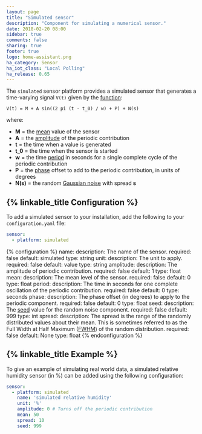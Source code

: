 ```yaml
---
layout: page
title: "Simulated sensor"
description: "Component for simulating a numerical sensor."
date: 2018-02-20 08:00
sidebar: true
comments: false
sharing: true
footer: true
logo: home-assistant.png
ha_category: Sensor
ha_iot_class: "Local Polling"
ha_release: 0.65
---
```


The `simulated` sensor platform provides a simulated sensor that generates a time-varying signal ```V(t)``` given by the [function](https://en.wikipedia.org/wiki/Sine_wave):

 ```
 V(t) = M + A sin((2 pi (t - t_0) / w) + P) + N(s)
 ```

where:

- **M** = the [mean](https://en.wikipedia.org/wiki/Mean) value of the sensor
- **A** = the [amplitude](https://en.wikipedia.org/wiki/Amplitude) of the periodic contribution
- **t** = the time when a value is generated
- **t_0** = the time when the sensor is started
- **w** = the time [period](https://en.wikipedia.org/wiki/Periodic_function) in seconds for a single complete cycle of the periodic contribution
- **P** = the [phase](https://en.wikipedia.org/wiki/Phase_(waves)) offset to add to the periodic contribution, in units of degrees
- **N(s)** = the random [Gaussian noise](https://en.wikipedia.org/wiki/Gaussian_noise) with spread **s**

## {% linkable_title Configuration %}

To add a simulated sensor to your installation, add the following to your `configuration.yaml` file:

```yaml
sensor:
  - platform: simulated
```

{% configuration %}
name:
  description: The name of the sensor.
  required: false
  default: simulated
  type: string
unit:
  description: The unit to apply.
  required: false
  default: value
  type: string
amplitude:
  description: The amplitude of periodic contribution.
  required: false
  default: 1
  type: float
mean:
  description: The mean level of the sensor.
  required: false
  default: 0
  type: float
period:
  description: The time in seconds for one complete oscillation of the periodic contribution.
  required: false
  default: 0
  type: seconds
phase:
  description: The phase offset (in degrees) to apply to the periodic component.
  required: false
  default: 0
  type: float
seed:
  description: The [seed](https://docs.python.org/3.6/library/random.html#random.seed) value for the random noise component.
  required: false
  default: 999
  type: int
spread:
  description: The spread is the range of the randomly distributed values about their mean. This is sometimes referred to as the Full Width at Half Maximum ([FWHM](https://en.wikipedia.org/wiki/Full_width_at_half_maximum)) of the random distribution.
  required: false
  default: None
  type: float
{% endconfiguration %}

## {% linkable_title Example %}

To give an example of simulating real world data, a simulated relative humidity sensor (in %) can be added using the following configuration:

```yaml
sensor:
  - platform: simulated
    name: 'simulated relative humidity'
    unit: '%'
    amplitude: 0 # Turns off the periodic contribution
    mean: 50
    spread: 10
    seed: 999
```
